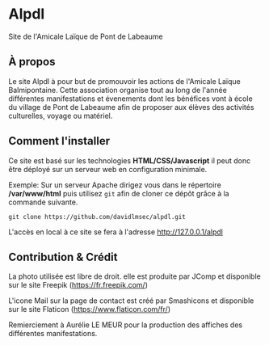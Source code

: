 # Alpdl
Site de l'Amicale Laïque de Pont de Labeaume

## À propos
Le site Alpdl à pour but de promouvoir les actions de l'Amicale Laïque Balmipontaine. Cette association organise tout au long de l'année différentes manifestations et évenements dont les bénéfices vont à école du village de Pont de Labeaume afin de proposer aux élèves des activités culturelles, voyage ou matériel.

## Comment l'installer
Ce site est basé sur les technologies **HTML/CSS/Javascript** il peut donc être déployé sur un serveur web en configuration minimale.

Exemple: Sur un serveur Apache dirigez vous dans le répertoire **/var/www/html** puis utilisez `git` afin de cloner ce dépôt grâce à la commande suivante.

`git clone https://github.com/davidlmsec/alpdl.git`

L'accès en local à ce site se fera à l'adresse http://127.0.0.1/alpdl

## Contribution & Crédit
La photo utilisée est libre de droit. elle est produite par JComp et disponible sur le site Freepik (https://fr.freepik.com/)

L'icone Mail sur la page de contact est créé par Smashicons et disponible sur le site Flaticon (https://www.flaticon.com/fr/)

Remierciement à Aurélie LE MEUR pour la production des affiches des différentes manifestations.
